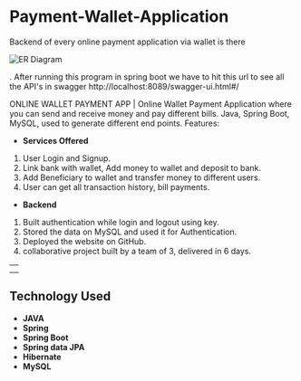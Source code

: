 # Payment-Wallet-Application
Backend of every online payment application via wallet is there

![ER Diagram](https://user-images.githubusercontent.com/97376332/170175007-deb844d8-c3fb-4cbd-88f1-7ebd8b7cc718.png)


. After running this program in spring boot we have to hit this url to see all the API's in swagger 
http://localhost:8089/swagger-ui.html#/

ONLINE WALLET PAYMENT APP | Online Wallet Payment Application where you can send and receive money and pay different bills. Java, Spring Boot, MySQL, used to generate different end points. Features:

- **Services Offered**
1. User Login and Signup.
2. Link bank with wallet, Add money to wallet and deposit to bank.
3. Add Beneficiary to wallet and transfer money to different users.
4. User can get all transaction history, bill payments.

- **Backend**
1. Built authentication while login and logout using key.
2. Stored the data on MySQL and used it for Authentication.
3. Deployed the website on GitHub.
4. collaborative project built by a team of 3, delivered in 6 days.


<table>
<tr>
<td>
<!-- We were a team of 4 from the Masai Web-15 batch. We worked on creating REST API and writing business logic for an E-commerce application. Our project performs fundamental operations of an e-commerce website, where our customer's data is validated, mapped, processed with business logic & persisted in the database. -->
  </td>
</tr>
<tr>
<td>
<!-- Amazon is one of the most popular online marketplaces used by both individual as well as businesses, and the site is available in many different countries and languages. Amazon was begun in 1994 in Seattle Washington by Jeff Bezos, and was initially little more than an online bookstore. From those humble beginnings, Amazon has become the largest online ecommerce retailer, and one of the most powerful brands in the world.  -->
  </td>
</tr>
</table>

## Technology Used

- **JAVA**
- **Spring**
- **Spring Boot**
- **Spring data JPA**
- **Hibernate**
- **MySQL**

